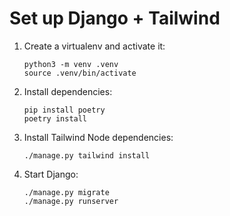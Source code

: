 # Set up Django + Tailwind

1. Create a virtualenv and activate it:
    ```shell
    python3 -m venv .venv
    source .venv/bin/activate
    ```
2. Install dependencies:
    ```shell
    pip install poetry
    poetry install
    ```
3. Install Tailwind Node dependencies:
    ```shell
    ./manage.py tailwind install
    ```
4. Start Django:
    ```shell
    ./manage.py migrate
    ./manage.py runserver
    ```
